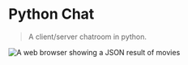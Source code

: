 # Python Chat
> A client/server chatroom in python.

![A web browser showing a JSON result of movies](/../screenshots/screenshots/chat_screenshot.png?raw=true)
